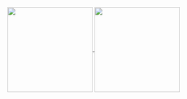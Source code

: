 <a href="#">
  <img align="center" height=195 src="https://github-readme-stats.vercel.app/api?username=jonas-ar&show_icons=true&bg_color=30,00286e,904e95&title_color=fff&text_color=fff&icon_color=c4a700&hide_border=true" />

<a href="#">
  <img align="center" height=195 src="https://github-readme-stats.vercel.app/api/top-langs/?username=jonas-ar&show_icons=true&bg_color=30,00286e,904e95&title_color=fff&text_color=fff&icon_color=c4a700&hide_border=true)](https://github.com/anuraghazra/github-readme-stats" />
</a>
